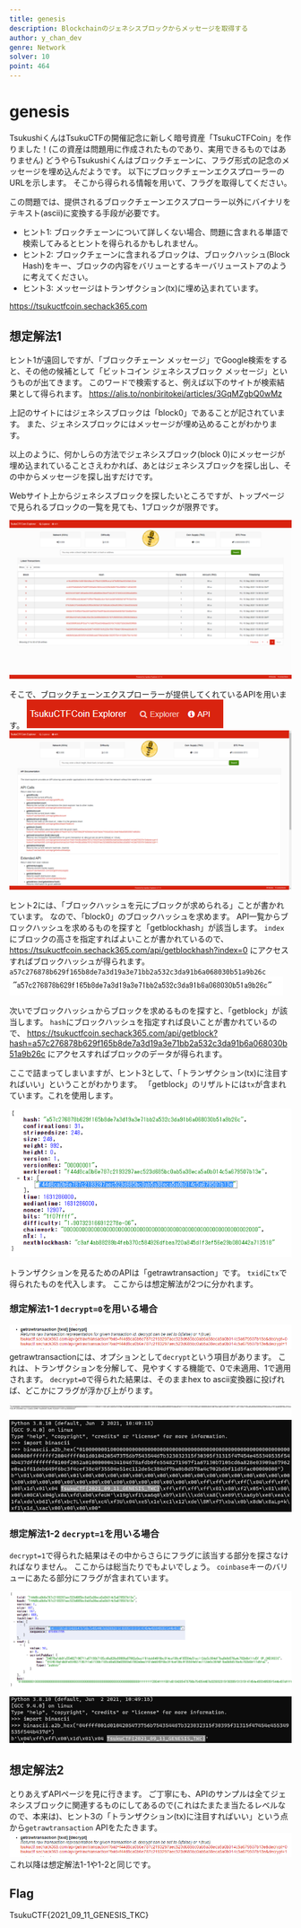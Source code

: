 ```yaml
---
title: genesis
description: Blockchainのジェネシスブロックからメッセージを取得する
author: y_chan_dev
genre: Network
solver: 10
point: 464
---
```


# genesis

TsukushiくんはTsukuCTFの開催記念に新しく暗号資産「TsukuCTFCoin」を作りました！(この資産は問題用に作成されたものであり、実用できるものではありません)
どうやらTsukushiくんはブロックチェーンに、フラグ形式の記念のメッセージを埋め込んだようです。
以下にブロックチェーンエクスプローラーのURLを示します。
そこから得られる情報を用いて、フラグを取得してください。

この問題では、提供されるブロックチェーンエクスプローラー以外にバイナリをテキスト(ascii)に変換する手段が必要です。

- ヒント1: ブロックチェーンについて詳しくない場合、問題に含まれる単語で検索してみるとヒントを得られるかもしれません。
- ヒント2: ブロックチェーンに含まれるブロックは、ブロックハッシュ(Block Hash)をキー、ブロックの内容をバリューとするキーバリューストアのように考えてください。
- ヒント3: メッセージはトランザクション(tx)に埋め込まれています。

https://tsukuctfcoin.sechack365.com


## 想定解法1

ヒント1が遠回しですが、「ブロックチェーン メッセージ」でGoogle検索をすると、その他の候補として「ビットコイン ジェネシスブロック メッセージ」というものが出てきます。
このワードで検索すると、例えば以下のサイトが検索結果として得られます。
https://alis.to/nonbiritokei/articles/3GqMZgbQ0wMz

上記のサイトにはジェネシスブロックは「block0」であることが記されています。
また、ジェネシスブロックにはメッセージが埋め込めることがわかります。

以上のように、何かしらの方法でジェネシスブロック(block 0)にメッセージが埋め込まれていることさえわかれば、あとはジェネシスブロックを探し出し、その中からメッセージを探し出すだけです。

Webサイト上からジェネシスブロックを探したいところですが、トップページで見られるブロックの一覧を見ても、1ブロックが限界です。

![explorer_block1](images/explorer_block1.png)

そこで、ブロックチェーンエクスプローラーが提供してくれているAPIを用います。
![api_header](images/api_header.png)
![explorer_api](images/explorer_api.png)

ヒント2には、「ブロックハッシュを元にブロックが求められる」ことが書かれています。
なので、「block0」のブロックハッシュを求めます。
API一覧からブロックハッシュを求めるものを探すと「getblockhash」が該当します。
`index`にブロックの高さを指定すればよいことが書かれているので、 https://tsukuctfcoin.sechack365.com/api/getblockhash?index=0 にアクセスすればブロックハッシュが得られます。
`a57c276878b629f165b8de7a3d19a3e71bb2a532c3da91b6a068030b51a9b26c`
![txhash](images/txhash.png)

次いでブロックハッシュからブロックを求めるものを探すと、「getblock」が該当します。
`hash`にブロックハッシュを指定すれば良いことが書かれているので、 https://tsukuctfcoin.sechack365.com/api/getblock?hash=a57c276878b629f165b8de7a3d19a3e71bb2a532c3da91b6a068030b51a9b26c にアクセスすればブロックのデータが得られます。

ここで詰まってしまいますが、ヒント3として、「トランザクション(tx)に注目すればいい」ということがわかります。
「getblock」のリザルトには`tx`が含まれています。これを使用します。

![block](images/block.png)

トランザクションを見るためのAPIは「getrawtransaction」です。
`txid`に`tx`で得られたものを代入します。
ここからは想定解法が2つに分かれます。

### 想定解法1-1 `decrypt=0`を用いる場合
![decrypt](images/decrypt.png)
getrawtransactionには、オプションとして`decrypt`という項目があります。
これは、トランザクションを分解して、見やすくする機能で、0で未適用、1で適用されます。
`decrypt=0`で得られた結果は、そのままhex to ascii変換器に投げれば、どこかにフラグが浮かび上がります。

![rawtx](images/rawtx.png)
![flag1](images/flag1.png)

### 想定解法1-2 `decrypt=1`を用いる場合
`decrypt=1`で得られた結果はその中からさらにフラグに該当する部分を探さなければなりません。
ここからは総当たりでもよいでしょう。
`coinbase`キーのバリューにあたる部分にフラグが含まれています。

![deserialized_rawtx](images/deserialized_rawtx.png)
![flag2](images/flag2.png)

## 想定解法2
とりあえずAPIページを見に行きます。
ご丁寧にも、APIのサンプルは全てジェネシスブロックに関連するものにしてあるので(これはたまたま当たるレベルなので、本来は)、ヒント3の「トランザクション(tx)に注目すればいい」という点から`getrawtransaction` APIをたたきます。
![decrypt](images/decrypt.png)
これ以降は想定解法1-1や1-2と同じです。

## Flag
TsukuCTF{2021_09_11_GENESIS_TKC}
